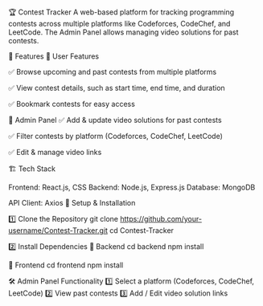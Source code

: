 🏆 Contest Tracker
A web-based platform for tracking programming contests across multiple platforms like Codeforces, CodeChef, and LeetCode. The Admin Panel allows managing video solutions for past contests.


🚀 Features
🔹 User Features

✅ Browse upcoming and past contests from multiple platforms

✅ View contest details, such as start time, end time, and duration

✅ Bookmark contests for easy access


🔹 Admin Panel
✅ Add & update video solutions for past contests

✅ Filter contests by platform (Codeforces, CodeChef, LeetCode)

✅ Edit & manage video links


🏗 Tech Stack

Frontend: React.js, CSS
Backend: Node.js, Express.js
Database: MongoDB


API Client: Axios
🔧 Setup & Installation

1️⃣ Clone the Repository
git clone https://github.com/your-username/Contest-Tracker.git
cd Contest-Tracker


2️⃣ Install Dependencies
📌 Backend
cd backend
npm install


📌 Frontend
cd frontend
npm install


🛠 Admin Panel Functionality
1️⃣ Select a platform (Codeforces, CodeChef, LeetCode)
2️⃣ View past contests
3️⃣ Add / Edit video solution links
